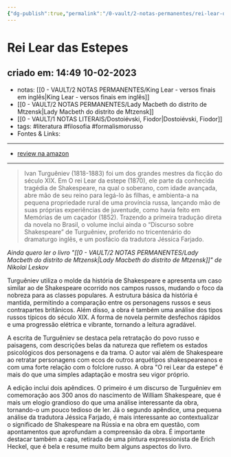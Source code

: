 ```yaml
---
{"dg-publish":true,"permalink":"/0-vault/2-notas-permanentes/rei-lear-das-estepes/","tags":["permanente","literatura","filosofia","formalismorusso"],"dgHomeLink":true,"dgShowLocalGraph":true,"dgShowFileTree":true,"dgEnableSearch":true}
---
```


# Rei Lear das Estepes

## criado em: 14:49 10-02-2023

- notas: [[0 - VAULT/2 NOTAS PERMANENTES/King Lear - versos finais em inglês\|King Lear - versos finais em inglês]]
- [[0 - VAULT/2 NOTAS PERMANENTES/Lady Macbeth do distrito de Mtzensk\|Lady Macbeth do distrito de Mtzensk]]
- [[0 - VAULT/1 NOTAS LITERAIS/Dostoiévski, Fiodor\|Dostoiévski, Fiodor]]
- tags: #literatura #filosofia #formalismorusso 
- Fontes & Links: 
---

- [review na amazon](https://www.amazon.com.br/rei-Lear-estepe-J%C3%A9ssica-Farjado/dp/6555250453/ref=sr_1_1?keywords=rei+lear+da+estepe&qid=1676054838&sprefix=REI+LEAR%2Caps%2C256&sr=8-1)
---

>Ivan Turguêniev (1818-1883) foi um dos grandes mestres da ficção do século XIX. Em O rei Lear da estepe (1870), ele parte da conhecida tragédia de Shakespeare, na qual o soberano, com idade avançada, abre mão de seu reino para legá-lo às filhas, e ambienta-a na pequena propriedade rural de uma província russa, lançando mão de suas próprias experiências de juventude, como havia feito em Memórias de um caçador (1852). Trazendo a primeira tradução direta da novela no Brasil, o volume inclui ainda o “Discurso sobre Shakespeare” de Turguêniev, proferido no tricentenário do dramaturgo inglês, e um posfácio da tradutora Jéssica Farjado.

*Ainda quero ler o livro "[[0 - VAULT/2 NOTAS PERMANENTES/Lady Macbeth do distrito de Mtzensk\|Lady Macbeth do distrito de Mtzensk]]" de Nikolai Leskov*

Turguêniev utiliza o molde da história de Shakespeare e apresenta um caso similar ao de Shakespeare ocorrido nos campos russos, mudando o foco da nobreza para as classes populares. A estrutura básica da história é mantida, permitindo a comparação entre os personagens russos e seus contrapartes britânicos. Além disso, a obra é também uma análise dos tipos russos típicos do século XIX. A forma de novela permite desfechos rápidos e uma progressão elétrica e vibrante, tornando a leitura agradável.

A escrita de Turguêniev se destaca pela retratação do povo russo e paisagens, com descrições belas da natureza que refletem os estados psicológicos dos personagens e da trama. O autor vai além de Shakespeare ao retratar personagens com ecos de outros arquétipos shakespeareanos e com uma forte relação com o folclore russo. A obra "O rei Lear da estepe" é mais do que uma simples adaptação e mostra seu vigor próprio.

A edição inclui dois apêndices. O primeiro é um discurso de Turguêniev em comemoração aos 300 anos do nascimento de William Shakespeare, que é mais um elogio grandioso do que uma análise interessante da obra, tornando-o um pouco tedioso de ler. Já o segundo apêndice, uma pequena análise da tradutora Jéssica Farjado, é mais interessante ao contextualizar o significado de Shakespeare na Rússia e na obra em questão, com apontamentos que aprofundam a compreensão da obra. É importante destacar também a capa, retirada de uma pintura expressionista de Erich Heckel, que é bela e resume muito bem alguns aspectos do livro.